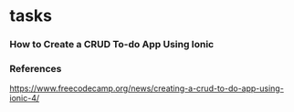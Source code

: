# tasks

### How to Create a CRUD To-do App Using Ionic

### References
https://www.freecodecamp.org/news/creating-a-crud-to-do-app-using-ionic-4/
